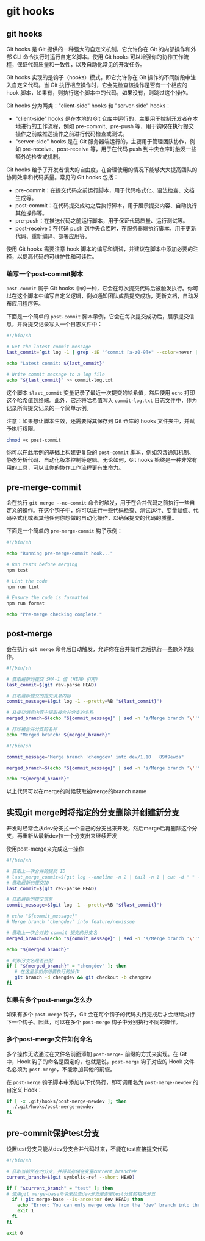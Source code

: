 # git hooks

## git hooks

Git hooks 是 Git 提供的一种强大的自定义机制，它允许你在 Git 的内部操作和外部 CLI 命令执行时运行自定义脚本。使用 Git hooks 可以增强你的协作工作流程，保证代码质量和一致性，以及自动化常见的开发任务。

Git hooks 实现的是钩子（hooks）模式，即它允许你在 Git 操作的不同阶段中注入自定义代码。当 Git 执行相应操作时，它会先检查该操作是否有一个相应的 hook 脚本，如果有，则执行这个脚本中的代码，如果没有，则跳过这个操作。

Git hooks 分为两类："client-side" hooks 和 "server-side" hooks：

- "client-side" hooks 是在本地的 Git 仓库中运行的，主要用于控制开发者在本地进行的工作流程，例如 pre-commit、pre-push 等，用于钩取在执行提交操作之前或推送操作之前进行代码检查或测试。
- "server-side" hooks 是在 Git 服务器端运行的，主要用于管理团队协作，例如 pre-receive、post-receive 等，用于在代码 push 到中央仓库时触发一些额外的检查或机制。

Git hooks 给予了开发者很大的自由度，在合理使用的情况下能够大大提高团队的协同效率和代码质量。常见的 Git hooks 包括：

- pre-commit：在提交代码之前运行脚本，用于代码格式化、语法检查、文档生成等。
- post-commit：在代码提交成功之后执行脚本，用于展示提交内容、自动执行其他操作等。
- pre-push：在推送代码之前运行脚本，用于保证代码质量、运行测试等。
- post-receive：在代码 push 到中央仓库时，在服务器端执行脚本，用于更新代码、重新编译、部署应用等。

使用 Git hooks 需要注意 hook 脚本的编写和调试，并建议在脚本中添加必要的注释，以提高代码的可维护性和可读性。



### 编写一个post-commit脚本

`post-commit` 属于 Git hooks 中的一种，它会在每次提交代码后被触发执行。你可以在这个脚本中编写自定义逻辑，例如通知团队成员提交成功，更新文档，自动发布应用程序等。

下面是一个简单的 `post-commit` 脚本示例，它会在每次提交成功后，展示提交信息，并将提交记录写入一个日志文件中：

```sh
#!/bin/sh

# Get the latest commit message
last_commit=`git log -1 | grep -iE "^commit [a-z0-9]+" --color=never | awk '{print $2}'`

echo "Latest commit: ${last_commit}" 

# Write commit message to a log file
echo "${last_commit}" >> commit-log.txt
```

这个脚本 `$last_commit` 变量记录了最近一次提交的哈希值，然后使用 `echo` 打印这个哈希值到终端。此外，它还将哈希值写入 `commit-log.txt` 日志文件中，作为记录所有提交记录的一个简单示例。

注意：如果想让脚本生效，还需要将其保存到 Git 仓库的 hooks 文件夹中，并赋予执行权限。

```sh
chmod +x post-commit
```

你可以在此示例的基础上构建更复杂的 `post-commit` 脚本，例如包含通知机制、静态分析代码、自动化版本控制等逻辑。无论如何，Git hooks 始终是一种非常有用的工具，可以让你的协作工作流程更有生命力。



## pre-merge-commit

会在执行 `git merge --no-commit` 命令时触发，用于在合并代码之前执行一些自定义的操作。在这个钩子中，你可以进行一些代码检查、测试运行、变量赋值、代码格式化或者其他任何你想做的自动化操作，以确保提交的代码的质量。

下面是一个简单的 `pre-merge-commit` 钩子示例：

```sh
#!/bin/sh

echo "Running pre-merge-commit hook..."

# Run tests before merging
npm test

# Lint the code
npm run lint

# Ensure the code is formatted
npm run format

echo "Pre-merge checking complete."
```

## post-merge

会在执行 `git merge` 命令后自动触发，允许你在合并操作之后执行一些额外的操作。

```sh
#!/bin/sh

# 获取最新的提交 SHA-1 值 (HEAD 引用)
last_commit=$(git rev-parse HEAD)

# 获取最新提交的提交消息内容
commit_message=$(git log -1 --pretty=%B "${last_commit}")

# 从提交消息内容中提取被合并分支的名称
merged_branch=$(echo "${commit_message}" | sed -n 's/Merge branch '\''\(.*\)'\'' into.*/\1/p')

# 打印被合并分支的名称
echo "Merged branch: ${merged_branch}"
```



```sh
#!/bin/sh

commit_message="Merge branch 'chengdev' into dev/1.10   89f9ewda"

merged_branch=$(echo "${commit_message}" | sed -n 's/Merge branch '\''\(.*\)'\'' into.*/\1/p')

echo "${merged_branch}"
```

以上代码可以在merge的时候获取被merge的branch name



## 实现git merge时将指定的分支删除并创建新分支

开发时经常会从dev分支拉一个自己的分支出来开发，然后merge后再删除这个分支，再重新从最新dev拉一个分支出来继续开发

使用post-merge来完成这一操作

```sh
#!/bin/sh

# 获取上一次合并的提交 ID
# last_merge_commit=$(git log --oneline -n 2 | tail -n 1 | cut -d " " -f 1)
# 获取最新的提交ID
last_commit=$(git rev-parse HEAD)

# 获取最新的提交信息
commit_message=$(git log -1 --pretty=%B "${last_commit}")

# echo "${commit_message}"
# Merge branch 'chengdev' into feature/newissue

# 获取上一次合并的 commit 提交的分支名
merged_branch=$(echo "${commit_message}" | sed -n 's/Merge branch '\''\(.*\)'\'' into.*/\1/p')

echo "${merged_branch}"

# 判断分支名是否匹配
if [ "${merged_branch}" = "chengdev" ]; then
   # 在这里添加你想要执行的操作
   git branch -d chengdev && git checkout -b chengdev
fi
```

### 如果有多个post-merge怎么办

如果有多个 `post-merge` 钩子，Git 会在每个钩子的代码执行完成后才会继续执行下一个钩子。因此，可以在多个 `post-merge` 钩子中分别执行不同的操作。

### 多个post-merge文件如何命名

多个操作无法通过在文件名前面添加 `post-merge-` 前缀的方式来实现。在 Git 中，Hook 钩子的命名是固定的，也就是说，`post-merge` 钩子对应的 Hook 文件名必须为 `post-merge`，不能添加其他的前缀。

在 `post-merge` 钩子脚本中添加以下代码行，即可调用名为 `post-merge-newdev` 的自定义 Hook：

```sh
if [ -x .git/hooks/post-merge-newdev ]; then
  ./.git/hooks/post-merge-newdev
fi
```

## pre-commit保护test分支

设置test分支只能从dev分支合并代码过来，不能在test直接提交代码

```sh
#!/bin/sh

# 获取当前所在的分支，并将其存储在变量current_branch中
current_branch=$(git symbolic-ref --short HEAD)

if [ "$current_branch" = "test" ]; then
# 使用git merge-base命令来检查dev分支是否是test分支的祖先分支
  if ! git merge-base --is-ancestor dev HEAD; then
    echo "Error: You can only merge code from the 'dev' branch into the 'test' branch."
    exit 1
  fi
fi

exit 0
```

